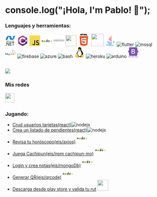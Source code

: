 # console.log("¡Hola, I'm Pablo! 👋"); 

### Lenguajes y herramientas:
<p>
<img src="https://raw.githubusercontent.com/devicons/devicon/master/icons/dot-net/dot-net-original-wordmark.svg" alt="dotnet" width="35" height="35"/> 
<img src ="https://raw.githubusercontent.com/devicons/devicon/master/icons/csharp/csharp-original.svg" alt="csharp" width="35" height="35"/></a> 
<img src="https://raw.githubusercontent.com/devicons/devicon/master/icons/javascript/javascript-original.svg" alt="javascript" width="35" height="35"/>
<img src="https://raw.githubusercontent.com/devicons/devicon/master/icons/nodejs/nodejs-original-wordmark.svg" alt="nodejs" width="35" height="35"/> 
<img src="https://raw.githubusercontent.com/devicons/devicon/master/icons/express/express-original-wordmark.svg" alt="express" width="35" height="35"/> 
<img src="https://www.vectorlogo.zone/logos/git-scm/git-scm-icon.svg" width="35" height="35" /> 
<img src="https://raw.githubusercontent.com/devicons/devicon/master/icons/html5/html5-original-wordmark.svg" width="40" height="40" /> 
<img src="https://www.vectorlogo.zone/logos/getpostman/getpostman-icon.svg" width="40" height="40" /> 
<img src="https://raw.githubusercontent.com/devicons/devicon/master/icons/java/java-original.svg" alt="java" width="35" height="35"/>
<img src="https://www.vectorlogo.zone/logos/flutterio/flutterio-icon.svg" alt="flutter" width="35" height="35"/> 
<img src="https://www.svgrepo.com/show/303229/microsoft-sql-server-logo.svg" alt="mssql" width="35" height="35"/> 
<img src="https://raw.githubusercontent.com/devicons/devicon/master/icons/mysql/mysql-original-wordmark.svg" alt="mysql" width="35" height="35"/> 
<img src ="https://www.vectorlogo.zone/logos/firebase/firebase-icon.svg" alt="firebase" width="35" height="35"/>
<img src="https://www.vectorlogo.zone/logos/microsoft_azure/microsoft_azure-icon.svg" alt="azure" width="35" height="35"/>
<img src="https://www.vectorlogo.zone/logos/gnu_bash/gnu_bash-icon.svg" alt="bash" width="35" height="35"/> 
<img src="https://raw.githubusercontent.com/devicons/devicon/master/icons/linux/linux-original.svg" alt="linux" width="35" height="35"/>
<img src="https://www.vectorlogo.zone/logos/heroku/heroku-icon.svg" alt="heroku" width="35" height="35"/>
<img src="https://cdn.worldvectorlogo.com/logos/arduino-1.svg" alt="arduino" width="35" height="35"/>
<img src="https://raw.githubusercontent.com/devicons/devicon/master/icons/bootstrap/bootstrap-plain-wordmark.svg" width="35" height="35" /> 

</p>
</br>

<img src="https://i.pinimg.com/550x/04/29/45/042945faa844de84fe6628ae26f9824b.jpg" width="600"> 

 ### Mis redes
 [<img align="left" src="https://cdn-icons-png.flaticon.com/512/174/174857.png" width="30" height="30"/>](https://www.linkedin.com/in/pablo-inostroza-858a0212b/)
</br>
</br>
   
### Jugando:
- [Crud usuarios tarjetas(react)](https://inosttroza.github.io/react-crud-users-cards/)<img src="https://cdn.freebiesupply.com/logos/large/2x/react-logo-png-transparent.png" alt="nodejs" width="35" height="35"/>
- [Crea un listado de pendientes(react)](https://inosttroza.github.io/react-task/)<img src="https://cdn.freebiesupply.com/logos/large/2x/react-logo-png-transparent.png" alt="nodejs" width="35" height="35"/>
- [Revisa tu horóscopo(ejs/axios)](https://horoscopos.herokuapp.com/) <img src="https://raw.githubusercontent.com/devicons/devicon/master/icons/nodejs/nodejs-original-wordmark.svg" alt="nodejs" width="35" height="35"/>
- [Juega Cachipun(ejs/npm cachipun-ino)](https://cachipun.herokuapp.com/) <img src="https://raw.githubusercontent.com/devicons/devicon/master/icons/nodejs/nodejs-original-wordmark.svg" alt="nodejs" width="35" height="35"/>
- [Login y crea notas(ejs/mongoDb)](https://loginotas.herokuapp.com/) <img src="https://raw.githubusercontent.com/devicons/devicon/master/icons/nodejs/nodejs-original-wordmark.svg" alt="nodejs" width="35" height="35"/>
- [Generar QR(ejs/qrcode)](https://generaqr.herokuapp.com/) <img src="https://raw.githubusercontent.com/devicons/devicon/master/icons/nodejs/nodejs-original-wordmark.svg" alt="nodejs" width="35" height="35"/>
- [Descarga desde play store y valida tu rut](https://play.google.com/store/apps/details?id=com.pabloinostroza.ruts&hl=es_CL&gl=US) <img src="https://www.vectorlogo.zone/logos/flutterio/flutterio-icon.svg" width="35" height="35">


<!--
---
**inosttroza/inosttroza** is a ✨ _special_ ✨ repository because its `README.md` (this file) appears on your GitHub profile.💻💼
-->
